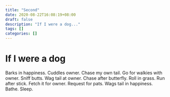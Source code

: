 ```yaml
---
title: "Second"
date: 2020-08-22T16:08:19+08:00
draft: false
description: "If I were a dog..."
tags: []
categories: []
---
```


# If I were a dog

Barks in happiness. Cuddles owner.
Chase my own tail. Go for walkies with owner.
Sniff butts. Wag tail at owner.
Chase after butterfly. Roll in grass.
Run after stick. Fetch it for owner.
Request for pats. Wags tail in happiness.
Bathe. Sleep.
